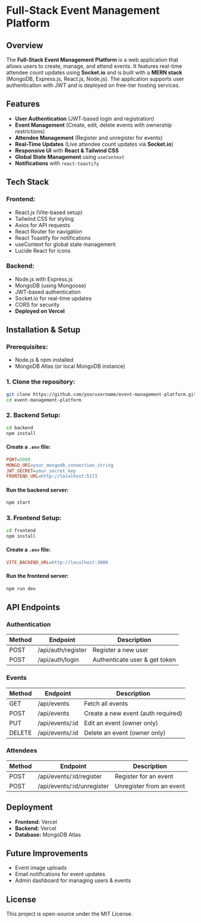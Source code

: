 # Full-Stack Event Management Platform

## Overview

The **Full-Stack Event Management Platform** is a web application that allows users to create, manage, and attend events. It features real-time attendee count updates using **Socket.io** and is built with a **MERN stack** (MongoDB, Express.js, React.js, Node.js). The application supports user authentication with JWT and is deployed on free-tier hosting services.

## Features

- **User Authentication** (JWT-based login and registration)
- **Event Management** (Create, edit, delete events with ownership restrictions)
- **Attendee Management** (Register and unregister for events)
- **Real-Time Updates** (Live attendee count updates via **Socket.io**)
- **Responsive UI** with **React & Tailwind CSS**
- **Global State Management** using `useContext`
- **Notifications** with `react-toastify`

## Tech Stack

### **Frontend:**

- React.js (Vite-based setup)
- Tailwind CSS for styling
- Axios for API requests
- React Router for navigation
- React Toastify for notifications
- useContext for global state management
- Lucide React for icons

### **Backend:**

- Node.js with Express.js
- MongoDB (using Mongoose)
- JWT-based authentication
- Socket.io for real-time updates
- CORS for security
- **Deployed on Vercel**

## Installation & Setup

### **Prerequisites:**

- Node.js & npm installed
- MongoDB Atlas (or local MongoDB instance)

### **1. Clone the repository:**

```sh
git clone https://github.com/yourusername/event-management-platform.git
cd event-management-platform
```

### **2. Backend Setup:**

```sh
cd backend
npm install
```

#### **Create a ****`.env`**** file:**

```ini
PORT=5000
MONGO_URI=your_mongodb_connection_string
JWT_SECRET=your_secret_key
FRONTEND_URL=http://localhost:5173
```

#### **Run the backend server:**

```sh
npm start
```

### **3. Frontend Setup:**

```sh
cd frontend
npm install
```

#### **Create a ****`.env`**** file:**

```ini
VITE_BACKEND_URL=http://localhost:3000
```

#### **Run the frontend server:**

```sh
npm run dev
```

## API Endpoints

### **Authentication**

| Method | Endpoint           | Description                   |
| ------ | ------------------ | ----------------------------- |
| POST   | /api/auth/register | Register a new user           |
| POST   | /api/auth/login    | Authenticate user & get token |

### **Events**

| Method | Endpoint         | Description                        |
| ------ | ---------------- | ---------------------------------- |
| GET    | /api/events      | Fetch all events                   |
| POST   | /api/events      | Create a new event (auth required) |
| PUT    | /api/events/:id | Edit an event (owner only)         |
| DELETE | /api/events/:id | Delete an event (owner only)       |

### **Attendees**

| Method | Endpoint                    | Description              |
| ------ | --------------------------- | ------------------------ |
| POST   | /api/events/:id/register   | Register for an event    |
| POST   | /api/events/:id/unregister | Unregister from an event |

## Deployment

- **Frontend:** Vercel
- **Backend:** Vercel
- **Database:** MongoDB Atlas

## Future Improvements

- Event image uploads
- Email notifications for event updates
- Admin dashboard for managing users & events

## License

This project is open-source under the MIT License.

